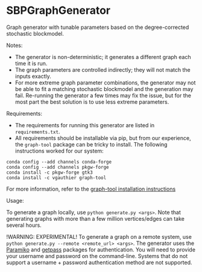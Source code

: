 # SBPGraphGenerator

Graph generator with tunable parameters based on the degree-corrected stochastic blockmodel.

Notes:
- The generator is non-deterministic; it generates a different graph each time it is run.
- The graph parameters are controlled indirectly; they will not match the inputs exactly.
- For more extreme graph parameter combinations, the generator may not be able to fit a matching stochastic blockmodel and the generation may fail. Re-running the generator a few times may fix the issue, but for the most part the best solution is to use less extreme parameters.

Requirements:
- The requirements for running this generator are listed in `requirements.txt`.
- All requirements should be installable via pip, but from our experience, the `graph-tool` package can be tricky to install. The following instructions worked for our system:
```
conda config --add channels conda-forge
conda config --add channels pkgw-forge
conda install -c pkgw-forge gtk3 
conda install -c vgauthier graph-tool
```
For more information, refer to the [graph-tool installation instructions](https://git.skewed.de/count0/graph-tool/-/wikis/installation-instructions)

Usage:

To generate a graph locally, use `python generate.py <args>`. Note that generating graphs with more than a few million vertices/edges can take several hours.

!WARNING: EXPERIMENTAL! To generate a graph on a remote system, use `python generate.py --remote <remote_url> <args>`. The generator uses the [Paramiko](https://www.paramiko.org/) and [getpass](https://docs.python.org/3/library/getpass.html) packages for authentication. You will need to provide your username and password on the command-line. Systems that do not support a username + password authentication method are not supported.
